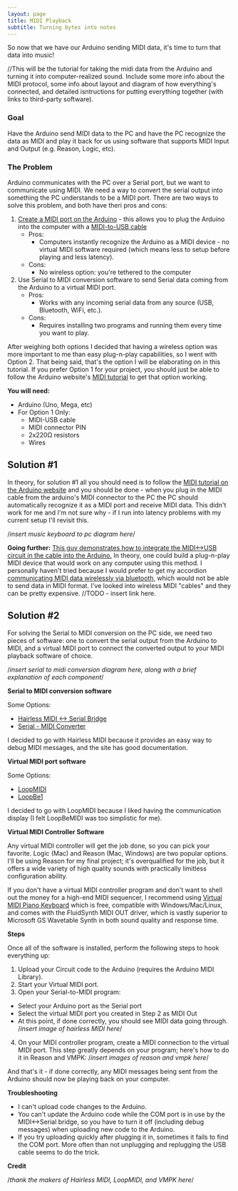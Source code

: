 ```yaml
---
layout: page
title: MIDI Playback
subtitle: Turning bytes into notes
---
```


So now that we have our Arduino sending MIDI data, it's time to turn that data into music!

//This will be the tutorial for taking the midi data from the Arduino and turning it into computer-realized sound.  Include some more info about the MIDI protocol, some info about layout and diagram of how everything's connected, and detailed isntructions for putting everything together (with links to third-party software).

### Goal

Have the Arduino send MIDI data to the PC and have the PC recognize the data as MIDI and play it back for us using software that supports MIDI Input and Output (e.g. Reason, Logic, etc).

### The Problem

Arduino communicates with the PC over a Serial port, but we want to communicate using MIDI.  We need a way to convert the serial output into something the PC understands to be a MIDI port.  There are two ways to solve this problem, and both have theri pros and cons:

1. [Create a MIDI port on the Arduino](https://www.arduino.cc/en/Tutorial/Midi) - this allows you to plug the Arduino into the computer with a [MIDI-to-USB cable](https://www.amazon.com/USB-MIDI-Converter-Keyboard-Window/dp/B0047AVN3M)
    - Pros:
	    - Computers instantly recognize the Arduino as a MIDI device - no virtual MIDI software required (which means less to setup before playing and less latency).
	- Cons:
	    - No wireless option: you're tethered to the computer
2. Use Serial to MIDI conversion software to send Serial data coming from the Arduino to a virtual MIDI port.
    - Pros:
	    - Works with any incoming serial data from any source (USB, Bluetooth, WiFi, etc.).
	- Cons:
	    - Requires installing two programs and running them every time you want to play.

After weighing both options I decided that having a wireless option was more important to me than easy plug-n-play capabilities, so I went with Option 2.  That being said, that's the option I will be elaborating on in this tutorial.  If you prefer Option 1 for your project, you should just be able to follow the Arduino website's [MIDI tutorial](https://www.arduino.cc/en/Tutorial/Midi) to get that option working.

**You will need:**

- Arduino (Uno, Mega, etc)
- For Option 1 Only:
    - MIDI-USB cable
    - MIDI connector PIN
    - 2x220Ω resistors
    - Wires

## Solution #1

In theory, for solution #1 all you should need is to follow the [MIDI tutorial on the Arduino website](https://www.arduino.cc/en/Tutorial/Midi)  and you should be done - when you plug in the MIDI cable from the arduino's MIDI connector to the PC the PC should automatically recognize it as a MIDI port and receive MIDI data.  This didn't work for me and I'm not sure why - if I run into latency problems with my current setup I'll revisit this.

/*insert music keyboard to pc diagram here*/

**Going further:** [This guy demonstrates how to integrate the MIDI<->USB circuit in the cable into the Arduino.](http://shiftmore.blogspot.com/2010/01/quick-and-dirty-arduino-midi-over-usb.html)  In theory, one could build a plug-n-play MIDI device that would work on any computer using this method.  I personally haven't tried because I would prefer to get my accordion [communicating MIDI data wirelessly via bluetooth](bluetooth), which would not be able to send data in MIDI format.  I've looked into wireless MIDI "cables" and they can be pretty expensive. //TODO - insert link here.

## Solution #2

For solving the Serial to MIDI conversion on the PC side, we need two pieces of software: one to convert the serial output from the Arduino to MIDI, and a virtual MIDI port to connect the converted output to your MIDI playback software of choice.

/*insert serial to midi conversion diagram here, along with a brief explanation of each component*/

**Serial to MIDI conversion software**

Some Options:

- [Hairless MIDI <-> Serial Bridge](http://projectgus.github.io/hairless-midiserial/)
- [Serial - MIDI Converter](http://spikenzielabs.com/SpikenzieLabs/Serial_MIDI.html)

I decided to go with Hairless MIDI because it provides an easy way to debug MIDI messages, and the site has good documentation.

**Virtual MIDI port software**

Some Options:

- [LoopMIDI](http://www.tobias-erichsen.de/software/loopmidi.html)
- [LoopBe1](http://nerds.de/en/loopbe1.html)

I decided to go with LoopMIDI because I liked having the communication display (I felt LoopBeMIDI was too simplistic for me).

**Virtual MIDI Controller Software**

Any virtual MIDI controller will get the job done, so you can pick your favorite.  Logic (Mac) and Reason (Mac, Windows) are two popular options.  I'll be using Reason for my final project; it's overqualified for the job, but it offers a wide variety of high quality sounds with practically limitless configuration ability.

If you don't have a virtual MIDI controller program and don't want to shell out the money for a high-end MIDI sequencer, I recommend using [Virtual MIDI Piano Keyboard](https://sourceforge.net/projects/vmpk/) which is free, compatible with Windows/Mac/Linux, and comes with the FluidSynth MIDI OUT driver, which is vastly superior to Microsoft GS Wavetable Synth in both sound quality and response time.

**Steps**

Once all of the software is installed, perform the following steps to hook everything up:

1. Upload your Circuit code to the Arduino (requires the Arduino MIDI Library).
2. Start your Virtual MIDI port.
3. Open your Serial-to-MIDI program:
 - Select your Arduino port as the Serial port
 - Select the virtual MIDI port you created in Step 2 as MIDI Out
  - At this point, if done correctly, you should see MIDI data going through. /*insert image of hairless MIDI here*/
4. On your MIDI controller program, create a MIDI connection to the virtual MIDI port.  This step greatly depends on your program; here's how to do it in Reason and VMPK: /*insert images of reason and vmpk here*/

And that's it - if done correctly, any MIDI messages being sent from the Arduino should now be playing back on your computer.

**Troubleshooting**

- I can't upload code changes to the Arduino.
 - You can't update the Arduino code while the COM port is in use by the MIDI<->Serial bridge, so you have to turn it off (including debug messages) when uploading new code to the Arduino.
 - If you try uploading quickly after plugging it in, sometimes it fails to find the COM port.  More often than not unplugging and replugging the USB cable seems to do the trick.

**Credit**

/*thank the makers of Hairless MIDI, LoopMIDI, and VMPK here*/
